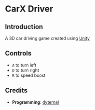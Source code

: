 # CarX Driver
## Introduction
A 3D car driving game created using [Unity](https://unity.com/)
## Controls
- `A` to turn left
- `D` to turn right
- `R` to speed boost

## Credits
- **Programming**: [dyternal](https://www.fiverr.com/dyternal?up_rollout=true)

